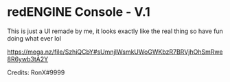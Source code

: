 # redENGINE Console - V.1

This is just a UI remade by me, it looks exactly like the real thing so have fun doing what ever lol

https://mega.nz/file/SzhiQCbY#sUmnjIWsmkUWoGWKbzR7BRVjhOhSmRwe8R6ywb3tA2Y

Credits: RonX#9999
